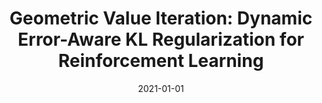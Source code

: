 ---
title: "Geometric Value Iteration: Dynamic Error-Aware KL Regularization for Reinforcement Learning"
collection: publications
permalink: /publication/2021-01-01-Cautious-Actor-Critic
date: 2021-01-01
venue: 'accepted by ACML 2021'  
paperurl: 'https://arxiv.org/abs/2107.07659'  
---